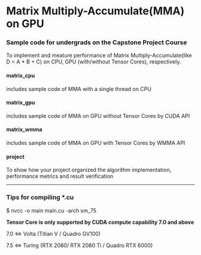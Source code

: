# Matrix Multiply-Accumulate(MMA) on GPU 
### Sample code for undergrads on the Capstone Project Course
To implement and meature performance of Matrix Multiply-Accumulate(like D = A * B + C) on CPU, GPU (with/without Tensor Cores), respectively.

#### matrix_cpu
includes sample code of MMA with a single thread on CPU

#### matrix_gpu
includes sample code of MMA on GPU without Tensor Cores by CUDA API

#### matrix_wmma
includes sample code of MMA on GPU with Tensor Cores by WMMA API

#### project
To show how your project organized the algorithm implementation, performance metrics and result verification

---

### Tips for compiling *.cu
$ nvcc -o main main.cu -arch sm_75

**Tensor Core is only supported by CUDA compute capability 7.0 and above**

7.0 <=> Volta (Titian V / Quadro GV100)

7.5 <=> Turing (RTX 2080/ RTX 2080 Ti / Quadro RTX 6000)
